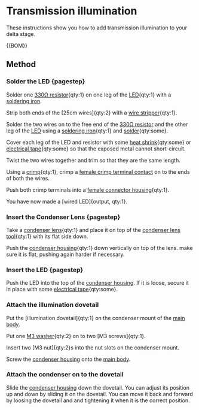 # Transmission illumination

These instructions show you how to add transmission illumination to your delta stage.

{{BOM}}

[LED]: "{cat:part}"
[25cm wire]: "{cat:part}"
[330Ω resistor]: "{cat:part}"
[soldering iron]: "{cat:tool}"
[heat shrink]: "{cat:part}"
[electrical tape]: "{cat:part}"
[crimp]: "{cat:tool}"
[wire stripper]: "{cat:tool}"
[female crimp terminal contact]:"{cat:part}"
[female connector housing]: "{cat:part}"
[condenser lens]: "{cat:part}"
[condenser lens tool]: "{cat:part}"
[condenser housing]: "{cat:3DPrinted}"
[soldering iron]: "{cat:tool}"
[solder]: "{cat:part}"
[M3 washer]: "{cat:part}"
[M3 screw]: "{cat:part}"


## Method

### Solder the LED {pagestep}

Solder  one [330Ω resistor]{qty:1} on one leg of the [LED]{qty:1} with a [soldering iron]. 

Strip both ends of the [25cm wires]{qty:2} with a [wire stripper]{qty:1}. 

Solder the two wires on to the free end of the [330Ω resistor] and the other leg of the [LED] using a [soldering iron]{qty:1} and [solder]{qty:some}.  

Cover each leg of the LED and resistor with some [heat shrink]{qty:some} or [electrical tape]{qty:some} so that the exposed metal cannot short-circuit. 

Twist the two wires together and trim so that they are the same length.  

Using a [crimp]{qty:1}, crimp a [female crimp terminal contact] on to the ends of both the wires. 

Push both crimp terminals into a [female connector housing]{qty:1}.  

You have now made a [wired LED]{output, qty:1}. 

### Insert the Condenser Lens {pagestep}

Take a [condenser lens]{qty:1} and place it on top of the [condenser lens tool]{qty:1} with its flat side down.  

Push the [condenser housing]{qty:1} down vertically on top of the lens. make sure it is flat, pushing again harder if necessary.

### Insert the LED {pagestep}

Push the LED into the top of the [condenser housing]. If it is loose, secure it in place with some [electrical tape]{qty:some}.

### Attach the illumination dovetail

Put the [illumination dovetail]{qty:1} on the condenser mount of the [main body](fromstep).

Put one [M3 washer]{qty:2} on to two [M3 screws]{qty:1}. 

Insert two [M3 nut]{qty:2}s into the nut slots on the condenser mount.

Screw the [condenser housing] onto the [main body](fromstep).

### Attach the condenser on to the dovetail

Slide the [condenser housing] down the dovetail.  You can adjust its position up and down by sliding it on the dovetail.  You can move it back and forward by loosing the dovetail and and tightening it when it is the correct position.

